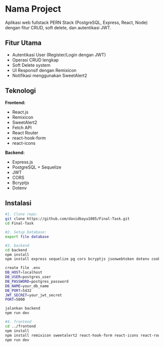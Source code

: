 # Nama Project

Aplikasi web fullstack PERN Stack (PostgreSQL, Express, React, Node) dengan fitur CRUD, soft delete, dan autentikasi JWT.

## Fitur Utama
- Autentikasi User (Register/Login dengan JWT)
- Operasi CRUD lengkap
- Soft Delete system
- UI Responsif dengan Remixicon
- Notifikasi menggunakan SweetAlert2

## Teknologi
**Frontend:**
- React.js
- Remixicon
- SweetAlert2
- Fetch API
- React Router
- react-hook-form
- react-icons

**Backend:**
- Express.js
- PostgreSQL + Sequelize
- JWT
- CORS
- Bcryptjs
- Dotenv

## Instalasi
```bash
#1. Clone repo:
git clone https://github.com/davidbayu1805/Final-Task.git
cd Final-Task

#2. Setup Database:
export file database

#3. backend
cd backend
npm install
npm install express sequelize pg cors bcryptjs jsonwebtoken dotenv cookie-parser

create file .env
DB_HOST=localhost
DB_USER=postgres_user
DB_PASSWORD=postgres_password
DB_NAME=your_db_name
DB_PORT=5432
JWT_SECRET=your_jwt_secret
PORT=5000

jalankan backend 
npm run dev

#4. frontend
cd ../frontend
npm install
npm install remixicon sweetalert2 react-hook-form react-icons react-router-dom
npm run dev
